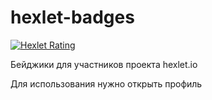 # hexlet-badges

[![Hexlet Rating](http://hexlet-badges.info/perfilyev)](https://ru.hexlet.io/u/perfilyev)  

Бейджики для участников проекта hexlet.io 

Для использования нужно открыть профиль